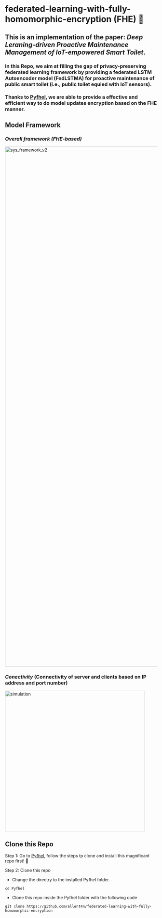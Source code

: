 # federated-learning-with-fully-homomorphic-encryption (FHE) 🥇
## This is an implementation of the paper: ***Deep Leraning-driven Proactive Maintenance Management of IoT-empowered Smart Toilet***. 
### In this Repo, we aim at filling the gap of privacy-preserving federated learning framework by providing a federated LSTM Autoencoder model (FedLSTMA) for proactive maintenance of public smart toilet (i.e., public toilet equied with IoT sensors). 
### Thanks to [Pyfhel](https://github.com/ibarrond/Pyfhel), we are able to provide a effective and efficient way to do model updates encryption based on the FHE manner.

## Model Framework
### ***Overall framework (FHE-based)***
<img width="1717" alt="sys_framework_v2" src="https://github.com/allent4n/federated-learning-with-fully-homomorphic-encryption/assets/78404109/cd68c6d8-9242-4c92-aa51-a5c44b097a21">

### ***Conectivity*** (Connectivity of server and clients based on IP address and port number)
<img width="464" alt="simulation" src="https://github.com/allent4n/federated-learning-with-fully-homomorphic-encryption/assets/78404109/9e907cdf-c530-42ef-9aed-f2111f64d265">

## Clone this Repo
Step 1: Go to [Pyfhel](https://github.com/ibarrond/Pyfhel), follow the steps tp clone and install this magnificant repo first! 🥰

Step 2: Clone this repo
* Change the directry to the installed Pyfhel folder.
```
cd Pyfhel
```

* Clone this repo inside the Pyfhel folder with the following code
```
git clone https://github.com/allent4n/federated-learning-with-fully-homomorphic-encryption
```
